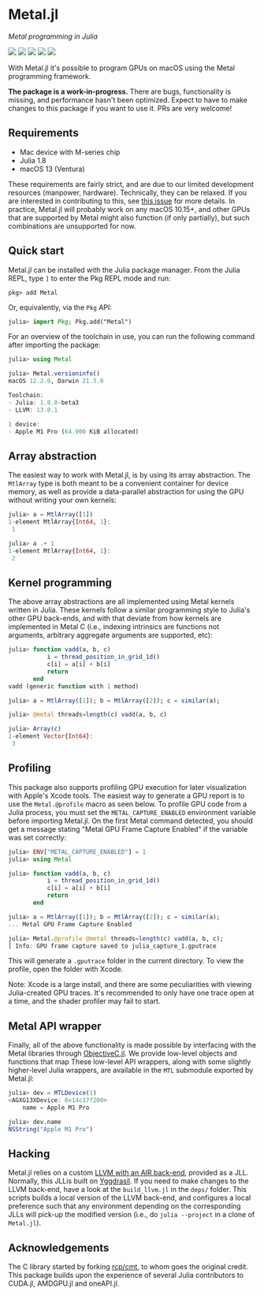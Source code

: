 # Metal.jl

*Metal programming in Julia*

[![][doi-img]][doi-url] [![][docs-stable-img]][docs-stable-url] [![][docs-dev-img]][docs-dev-url] [![][buildkite-img]][buildkite-url] [![][codecov-img]][codecov-url]

[doi-img]: https://zenodo.org/badge/262279120.svg
[doi-url]: https://zenodo.org/badge/latestdoi/262279120

[docs-stable-img]: https://img.shields.io/badge/docs-stable-blue.svg
[docs-stable-url]: https://metal.juliagpu.org/stable/

[docs-dev-img]: https://img.shields.io/badge/docs-dev-blue.svg
[docs-dev-url]: https://metal.juliagpu.org/dev/

[buildkite-img]: https://badge.buildkite.com/a9b335b7d5d4d7ea90b031057728de9d1e9a73d5bcd9d89655.svg?branch=main
[buildkite-url]: https://buildkite.com/julialang/metal-dot-jl

[codecov-img]: https://codecov.io/gh/JuliaGPU/Metal.jl/branch/main/graph/badge.svg
[codecov-url]: https://codecov.io/gh/JuliaGPU/Metal.jl

With Metal.jl it's possible to program GPUs on macOS using the Metal programming
framework.

**The package is a work-in-progress.** There are bugs, functionality is missing,
and performance hasn't been optimized. Expect to have to make changes to this package
if you want to use it. PRs are very welcome!


## Requirements

-  Mac device with M-series chip
-  Julia 1.8
-  macOS 13 (Ventura)

These requirements are fairly strict, and are due to our limited development
resources (manpower, hardware). Technically, they can be relaxed. If you are
interested in contributing to this, see [this
issue](https://github.com/JuliaGPU/Metal.jl/issues/22) for more details.
In practice, Metal.jl will probably work on any macOS 10.15+, and other
GPUs that are supported by Metal might also function (if only partially),
but such combinations are unsupported for now.


## Quick start

Metal.jl can be installed with the Julia package manager. From the Julia REPL, type `]` to
enter the Pkg REPL mode and run:

```
pkg> add Metal
```

Or, equivalently, via the `Pkg` API:

```julia
julia> import Pkg; Pkg.add("Metal")
```

For an overview of the toolchain in use, you can run the following command after
importing the package:

```julia
julia> using Metal

julia> Metal.versioninfo()
macOS 12.2.0, Darwin 21.3.0

Toolchain:
- Julia: 1.8.0-beta3
- LLVM: 13.0.1

1 device:
- Apple M1 Pro (64.000 KiB allocated)
```


## Array abstraction

The easiest way to work with Metal.jl, is by using its array abstraction.
The `MtlArray` type is both meant to be a convenient container for device
memory, as well as provide a data-parallel abstraction for using the GPU
without writing your own kernels:

```julia
julia> a = MtlArray([1])
1-element MtlArray{Int64, 1}:
 1

julia> a .+ 1
1-element MtlArray{Int64, 1}:
 2
```


## Kernel programming

The above array abstractions are all implemented using Metal kernels written
in Julia. These kernels follow a similar programming style to Julia's other
GPU back-ends, and with that deviate from how kernels are implemented in Metal C
(i.e., indexing intrinsics are functions not arguments, arbitrary aggregate arguments
are supported, etc):

```julia
julia> function vadd(a, b, c)
           i = thread_position_in_grid_1d()
           c[i] = a[i] + b[i]
           return
       end
vadd (generic function with 1 method)

julia> a = MtlArray([1]); b = MtlArray([2]); c = similar(a);

julia> @metal threads=length(c) vadd(a, b, c)

julia> Array(c)
1-element Vector{Int64}:
 3
```

## Profiling

This package also supports profiling GPU execution for later visualization with Apple's
Xcode tools. The easiest way to generate a GPU report is to use the `Metal.@profile` macro
as seen below. To profile GPU code from a Julia process, you must set the
`METAL_CAPTURE_ENABLED` environment variable before importing Metal.jl. On the first Metal
command detected, you should get a message stating "Metal GPU Frame Capture Enabled" if the
variable was set correctly:

```julia
julia> ENV["METAL_CAPTURE_ENABLED"] = 1
julia> using Metal

julia> function vadd(a, b, c)
           i = thread_position_in_grid_1d()
           c[i] = a[i] + b[i]
           return
       end

julia> a = MtlArray([1]); b = MtlArray([2]); c = similar(a);
... Metal GPU Frame Capture Enabled

julia> Metal.@profile @metal threads=length(c) vadd(a, b, c);
[ Info: GPU frame capture saved to julia_capture_1.gputrace
```

This will generate a `.gputrace` folder in the current directory. To view the profile, open
the folder with Xcode.

Note: Xcode is a large install, and there are some peculiarities with viewing Julia-created
GPU traces. It's recommended to only have one trace open at a time, and the shader profiler
may fail to start.


## Metal API wrapper

Finally, all of the above functionality is made possible by interfacing with the Metal
libraries through [ObjectiveC.jl](https://github.com/JuliaInterop/ObjectiveC.jl). We provide low-level objects and functions that map  These
low-level API wrappers, along with some slightly higher-level Julia wrappers, are available
in the `MTL` submodule exported by Metal.jl:

```julia
julia> dev = MTLDevice(1)
<AGXG13XDevice: 0x14c17f200>
    name = Apple M1 Pro

julia> dev.name
NSString("Apple M1 Pro")
```


## Hacking

Metal.jl relies on a custom [LLVM with an AIR
back-end](https://github.com/JuliaGPU/llvm-metal), provided as a JLL. Normally, this JLLis
built on [Yggdrasil](https://github.com/JuliaPackaging/Yggdrasil/). If you need to make
changes to the LLVM back-end, have a look at the `build_llvm.jl` in the `deps/` folder. This
scripts builds a local version of the LLVM back-end, and configures a local preference such
that any environment depending on the corresponding JLLs will pick-up the modified version
(i.e., do `julia --project` in a clone of `Metal.jl`).


## Acknowledgements

The C library started by forking [rcp/cmt](https://github.com/recp/cmt), to whom
goes the original credit. This package builds upon the experience of several
Julia contributors to CUDA.jl, AMDGPU.jl and oneAPI.jl.
